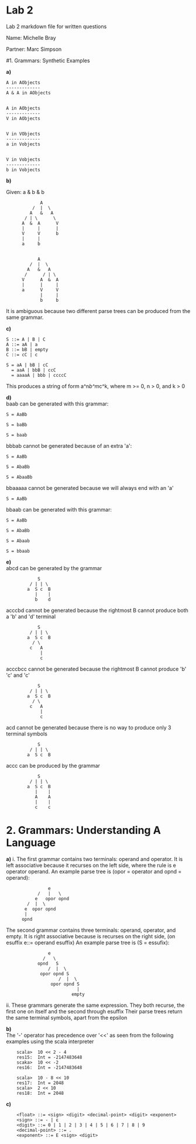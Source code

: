 Lab 2
====

Lab 2 markdown file for written questions 

Name: Michelle Bray

Partner: Marc Simpson

#1. Grammars: Synthetic Examples
	
**a)**	

```
A in AObjects
-------------
A & A in AObjects
		
		
A in AObjects
-------------
V in AObjects
		
		
V in VObjects
-------------
a in Vobjects
		
		
V in Vobjects
-------------
b in Vobjects
```


**b)**	

Given: a & b & b	 

```
			 A
		  /  |  \
		 A   &   A
	   / | \	  \
	  A  &  A	   V
	  |     |      |
	  V		V	   b
	  |     |
	  a		b
	  
	  
			A
		 /  |  \
	    A   &   A
	   /      / | \
	  V      A  &  A
	  |		 |	   |
	  a		 V	   V
			 |	   |
			 b	   b	 
```
	    
It is ambiguous because two different parse trees can be produced from the same grammar.
		
		
**c)**	

```
S ::= A | B | C
A ::= aA | a
B ::= bB | empty
C ::= cC | c
		
S = aA | bB | cC
  = aaA | bbB | ccC
  = aaaaA | bbb | ccccC  
```
		  
This produces a string of form a^n*b^m*c^k, where m >= 0, n > 0, and k > 0
		
		
**d)**	
baab can be generated with this grammar:
	
	S = AaBb
	
	S = baBb
	
	S = baab
		
		
bbbab cannot be generated because of an extra 'a':
	
	S = AaBb
	
	S = AbaBb
	
	S = AbaaBb
		
		
bbaaaaa cannot be generated because we will always end with an 'a'
	
	S = AaBb
		
		
bbaab can be generated with this grammar: 
	
	S = AaBb
	
	S = AbaBb
	
	S = Abaab
	
	S = bbaab
		
	
**e)**	
abcd can be generated by the grammar

```
			S
		 / | | \
		a  S c  B
		   |	|
		   b	d
```
		   	
acccbd cannot be generated because the rightmost B cannot produce both a 'b' and 'd' terminal

```
			S
		 / | | \
		a  S c  B
		  / \	
		 c   A
			 |
			 c
```
			 	 
acccbcc cannot be generated because the rightmost B cannot produce 'b' 'c' and 'c'

```
			S
		 / | | \
		a  S c  B
		  / \	
		 c   A
			 |
			 c
```	 
			 
acd cannot be generated because there is no way to produce only 3 terminal symbols
```
			S
		 / | | \
		a  S c  B
```
	
accc can be produced by the grammar
```	
			S
		 / | | \
		a  S c  B
		   |    |
		   A	A
		   |	|
		   c	c 
```  
		   
# 2. Grammars: Understanding A Language

**a)** 
i. The first grammar contains two terminals: operand and operator.
It is left associative because it recurses on the left side,
where the rule is e operator operand.
An example parse tree is (opor = operator and opnd = operand):
```	
				e
			/   |   \
		   e   opor opnd
		/  |  \  
	   e  opor opnd	
	   |
	  opnd
```
The second grammar contains three terminals: operand, operator, and empty.
It is right associative because is recurses on the right side,
(on esuffix  e::= operand esuffix)
An example parse tree is (S = essufix):
```
				e
			  /   \
			opnd   S
			    /  |  \
			 opor opnd S
			        /  |  \  
			     opor opnd S
						   |
						 empty	 
```
ii. These grammars generate the same expression.
They both recurse, the first one on itself and the second through esuffix
Their parse trees return the same terminal symbols, apart from the epsilon
			
	
**b)**	
The '-' operator has precedence over '<<' as seen from the following examples using the scala interpreter 
```
	scala>  10 << 2 - 4
	res15:  Int = -2147483648
	scaka>  10 << -2
	res16:  Int = -2147483648
			
	scala>  10 - 8 << 10
	res17:  Int = 2048
	scala>  2 << 10
	res18:  Int = 2048
```	
				
**c)**	
```
	<float> ::= <sign> <digit> <decimal-point> <digit> <exponent>
	<sign> ::= - | ε
	<digit> ::= 0 | 1 | 2 | 3 | 4 | 5 | 6 | 7 | 8 | 9 
	<decimal-point> ::= .
	<exponent> ::= E <sign> <digit>
```
